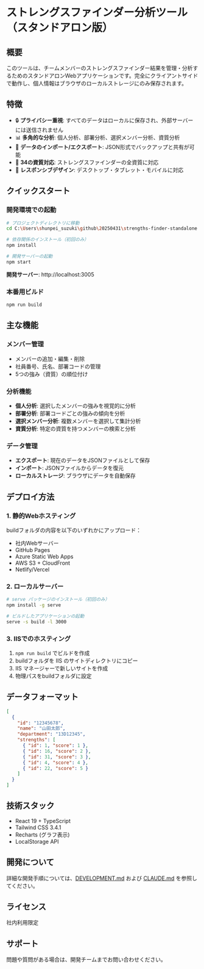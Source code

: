 # ストレングスファインダー分析ツール（スタンドアロン版）

## 概要
このツールは、チームメンバーのストレングスファインダー結果を管理・分析するためのスタンドアロンWebアプリケーションです。完全にクライアントサイドで動作し、個人情報はブラウザのローカルストレージにのみ保存されます。

## 特徴
- 🔒 **プライバシー重視**: すべてのデータはローカルに保存され、外部サーバーには送信されません
- 📊 **多角的な分析**: 個人分析、部署分析、選択メンバー分析、資質分析
- 💾 **データのインポート/エクスポート**: JSON形式でバックアップと共有が可能
- 🎯 **34の資質対応**: ストレングスファインダーの全資質に対応
- 📱 **レスポンシブデザイン**: デスクトップ・タブレット・モバイルに対応

## クイックスタート

### 開発環境での起動
```bash
# プロジェクトディレクトリに移動
cd C:\Users\shunpei_suzuki\github\20250431\strengths-finder-standalone

# 依存関係のインストール（初回のみ）
npm install

# 開発サーバーの起動
npm start
```
**開発サーバー**: http://localhost:3005

### 本番用ビルド
```bash
npm run build
```

## 主な機能

### メンバー管理
- メンバーの追加・編集・削除
- 社員番号、氏名、部署コードの管理
- 5つの強み（資質）の順位付け

### 分析機能
- **個人分析**: 選択したメンバーの強みを視覚的に分析
- **部署分析**: 部署コードごとの強みの傾向を分析
- **選択メンバー分析**: 複数メンバーを選択して集計分析
- **資質分析**: 特定の資質を持つメンバーの検索と分析

### データ管理
- **エクスポート**: 現在のデータをJSONファイルとして保存
- **インポート**: JSONファイルからデータを復元
- **ローカルストレージ**: ブラウザにデータを自動保存

## デプロイ方法

### 1. 静的Webホスティング
buildフォルダの内容を以下のいずれかにアップロード：
- 社内Webサーバー
- GitHub Pages
- Azure Static Web Apps
- AWS S3 + CloudFront
- Netlify/Vercel

### 2. ローカルサーバー
```bash
# serve パッケージのインストール（初回のみ）
npm install -g serve

# ビルドしたアプリケーションの起動
serve -s build -l 3000
```

### 3. IISでのホスティング
1. `npm run build` でビルドを作成
2. buildフォルダを IIS のサイトディレクトリにコピー
3. IIS マネージャーで新しいサイトを作成
4. 物理パスをbuildフォルダに設定

## データフォーマット
```json
[
  {
    "id": "12345678",
    "name": "山田太郎", 
    "department": "13D12345",
    "strengths": [
      { "id": 1, "score": 1 },
      { "id": 16, "score": 2 },
      { "id": 31, "score": 3 },
      { "id": 4, "score": 4 },
      { "id": 22, "score": 5 }
    ]
  }
]
```

## 技術スタック
- React 19 + TypeScript
- Tailwind CSS 3.4.1
- Recharts (グラフ表示)
- LocalStorage API

## 開発について
詳細な開発手順については、[DEVELOPMENT.md](./DEVELOPMENT.md) および [CLAUDE.md](./CLAUDE.md) を参照してください。

## ライセンス
社内利用限定

## サポート
問題や質問がある場合は、開発チームまでお問い合わせください。